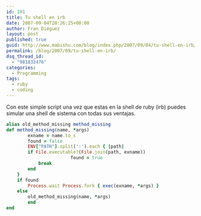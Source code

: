 ```yaml
---
id: 191
title: Tu shell en irb
date: 2007-09-04T20:26:25+00:00
author: Fran Diéguez
layout: post
published: true
guid: http://www.mabishu.com/blog/index.php/2007/09/04/tu-shell-en-irb/
permalink: /blog/2007/09/tu-shell-en-irb/
dsq_thread_id:
  - "981832476"
categories:
  - Programming
tags:
  - ruby
  - coding
---
```

Con este simple script una vez que estas en la shell de ruby (irb) puedes simular una shell de sistema con todas sus ventajas.
```ruby
alias old_method_missing method_missing
def method_missing(name, *args)
        exname = name.to_s
        found = false
        ENV["PATH"].split(':').each { |path|
		if File.executable?(File.join(path, exname))
                        found = true
			break
		end
	}
	if found
		Process.wait Process.fork { exec(exname, *args) }
	else
		old_method_missing(name, *args)
        end
end
```
